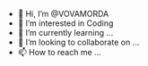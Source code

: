 - 👋 Hi, I’m @VOVAMORDA
- 👀 I’m interested in Coding
- 🌱 I’m currently learning ...
- 💞️ I’m looking to collaborate on ...
- 📫 How to reach me ...

<!---
VOVAMORDA/VOVAMORDA is a ✨ special ✨ repository because its `README.md` (this file) appears on your GitHub profile.
You can click the Preview link to take a look at your changes.
--->
